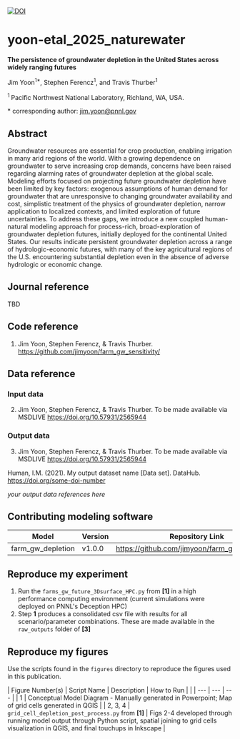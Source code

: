 [![DOI](https://zenodo.org/badge/265254045.svg)](https://zenodo.org/doi/10.5281/zenodo.10442485)

# yoon-etal_2025_naturewater

**The persistence of groundwater depletion in the United States across widely ranging futures**

Jim Yoon<sup>1\*</sup>, Stephen Ferencz<sup>1</sup>,  and Travis Thurber<sup>1

<sup>1 </sup>Pacific Northwest National Laboratory, Richland, WA, USA.

\* corresponding author:  jim.yoon@pnnl.gov

## Abstract
Groundwater resources are essential for crop production, enabling irrigation in many arid regions of the world. With a growing dependence on groundwater to serve increasing crop demands, concerns have been raised regarding alarming rates of groundwater depletion at the global scale. Modeling efforts focused on projecting future groundwater depletion have been limited by key factors: exogenous assumptions of human demand for groundwater that are unresponsive to changing groundwater availability and cost, simplistic treatment of the physics of groundwater depletion, narrow application to localized contexts, and limited exploration of future uncertainties. To address these gaps, we introduce a new coupled human-natural modeling approach for process-rich, broad-exploration of groundwater depletion futures, initially deployed for the continental United States. Our results indicate persistent groundwater depletion across a range of hydrologic-economic futures, with many of the key agricultural regions of the U.S. encountering substantial depletion even in the absence of adverse hydrologic or economic change.

## Journal reference
TBD

## Code reference
1. Jim Yoon, Stephen Ferencz, & Travis Thurber. https://github.com/jimyoon/farm_gw_sensitivity/

## Data reference

### Input data
2. Jim Yoon, Stephen Ferencz, & Travis Thurber. To be made available via MSDLIVE https://doi.org/10.57931/2565944

### Output data
3. Jim Yoon, Stephen Ferencz, & Travis Thurber. To be made available via MSDLIVE https://doi.org/10.57931/2565944

Human, I.M. (2021). My output dataset name [Data set]. DataHub. https://doi.org/some-doi-number

_your output data references here_


## Contributing modeling software
| Model             | Version | Repository Link | DOI                 |
|-------------------|---------|-----------------|---------------------|
| farm_gw_depletion | v1.0.0  | https://github.com/jimyoon/farm_gw_sensitivity/ | TBD                 |

## Reproduce my experiment

1. Run the `farms_gw_future_3Dsurface_HPC.py` from __[1]__ in a high performance computing environment (current simulations were deployed on PNNL's Deception HPC)
2. Step __1__ produces a consolidated csv file with results for all scenario/parameter combinations. These are made available in the `raw_outputs` folder of __[3]__

## Reproduce my figures
Use the scripts found in the `figures` directory to reproduce the figures used in this publication.

| Figure Number(s) | Script Name | Description | How to Run |
|  | --- | --- | --- |
| 1 | Conceptual Model Diagram - Manually generated in Powerpoint; Map of grid cells generated in QGIS |
| 2, 3, 4 | `grid_cell_depletion_post_process.py` from __[1]__ | Figs 2-4 developed through running model output through Python script, spatial joining to grid cells visualization in QGIS, and final touchups in Inkscape  |

